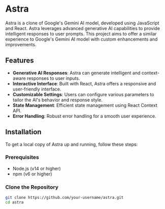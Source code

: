 # Astra

Astra is a clone of Google's Gemini AI model, developed using JavaScript and React. Astra leverages advanced generative AI capabilities to provide intelligent responses to user prompts. This project aims to offer a similar experience to Google's Gemini AI model with custom enhancements and improvements.

## Features

- **Generative AI Responses**: Astra can generate intelligent and context-aware responses to user inputs.
- **Interactive Interface**: Built with React, Astra offers a responsive and user-friendly interface.
- **Customizable Settings**: Users can configure various parameters to tailor the AI's behavior and response style.
- **State Management**: Efficient state management using React Context API.
- **Error Handling**: Robust error handling for a smooth user experience.

## Installation

To get a local copy of Astra up and running, follow these steps:

### Prerequisites

- Node.js (v14 or higher)
- npm (v6 or higher)

### Clone the Repository

```bash
git clone https://github.com/your-username/astra.git
cd astra

